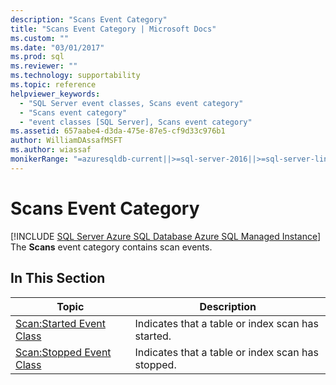 ```yaml
---
description: "Scans Event Category"
title: "Scans Event Category | Microsoft Docs"
ms.custom: ""
ms.date: "03/01/2017"
ms.prod: sql
ms.reviewer: ""
ms.technology: supportability
ms.topic: reference
helpviewer_keywords: 
  - "SQL Server event classes, Scans event category"
  - "Scans event category"
  - "event classes [SQL Server], Scans event category"
ms.assetid: 657aabe4-d3da-475e-87e5-cf9d33c976b1
author: WilliamDAssafMSFT
ms.author: wiassaf
monikerRange: "=azuresqldb-current||>=sql-server-2016||>=sql-server-linux-2017||=azuresqldb-mi-current"
---
```

# Scans Event Category
[!INCLUDE [SQL Server Azure SQL Database Azure SQL Managed Instance](../../../includes/applies-to-version/sql-asdb-asdbmi.md)]
  The **Scans** event category contains scan events.  
  
## In This Section  
  
|Topic|Description|  
|-----------|-----------------|  
|[Scan:Started Event Class](../../relational-databases/event-classes/scan-started-event-class.md)|Indicates that a table or index scan has started.|  
|[Scan:Stopped Event Class](../../relational-databases/event-classes/scan-stopped-event-class.md)|Indicates that a table or index scan has stopped.|  
  
  
